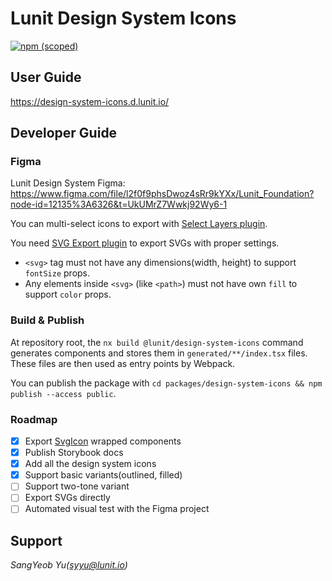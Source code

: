 # Lunit Design System Icons

[![npm (scoped)](https://img.shields.io/npm/v/@lunit/design-system-icons)](https://www.npmjs.com/package/@lunit/design-system-icons)

## User Guide

https://design-system-icons.d.lunit.io/

## Developer Guide

### Figma

Lunit Design System Figma: https://www.figma.com/file/l2f0f9phsDwoz4sRr9kYXx/Lunit_Foundation?node-id=12135%3A6326&t=UkUMrZ7Wwkj92Wy6-1

You can multi-select icons to export with [Select Layers plugin](https://www.figma.com/community/plugin/799648692768237063/Select-Layers).

You need [SVG Export plugin](https://www.figma.com/community/plugin/814345141907543603/SVG-Export) to export SVGs with proper settings.

- `<svg>` tag must not have any dimensions(width, height) to support `fontSize` props.
- Any elements inside `<svg>` (like `<path>`) must not have own `fill` to support `color` props.

### Build & Publish

At repository root, the `nx build @lunit/design-system-icons` command generates components and stores them in `generated/**/index.tsx` files. These files are then used as entry points by Webpack.

You can publish the package with `cd packages/design-system-icons && npm publish --access public`.

### Roadmap

- [x] Export [SvgIcon](https://mui.com/components/icons/#svgicon) wrapped components
- [x] Publish Storybook docs
- [x] Add all the design system icons
- [x] Support basic variants(outlined, filled)
- [ ] Support two-tone variant
- [ ] Export SVGs directly
- [ ] Automated visual test with the Figma project

## Support

*SangYeob Yu(syyu@lunit.io)*
